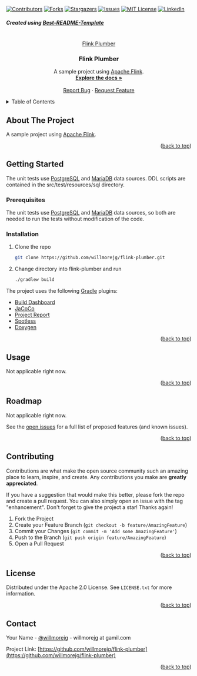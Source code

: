 <!-- Improved compatibility of back to top link: See: https://github.com/othneildrew/Best-README-Template/pull/73 -->

<a name="readme-top"></a>
<!--
*** Thanks for checking out the Best-README-Template. If you have a suggestion
*** that would make this better, please fork the repo and create a pull request
*** or simply open an issue with the tag "enhancement".
*** Don't forget to give the project a star!
*** Thanks again! Now go create something AMAZING! :D
-->



<!-- PROJECT SHIELDS -->
<!--
*** I'm using markdown "reference style" links for readability.
*** Reference links are enclosed in brackets [ ] instead of parentheses ( ).
*** See the bottom of this document for the declaration of the reference variables
*** for contributors-url, forks-url, etc. This is an optional, concise syntax you may use.
*** https://www.markdownguide.org/basic-syntax/#reference-style-links
-->
[![Contributors][contributors-shield]][contributors-url]
[![Forks][forks-shield]][forks-url]
[![Stargazers][stars-shield]][stars-url]
[![Issues][issues-shield]][issues-url]
[![MIT License][license-shield]][license-url]
[![LinkedIn][linkedin-shield]][linkedin-url]

<h5>Created using <a href="https://github.com/othneildrew/Best-README-Template">Best-README-Template</a></h5>

<!-- PROJECT LOGO -->
<br />
<div align="center">
  <a href="https://github.com/willmorejg/flink-plumber">Flink Plumber
  </a>

<h3 align="center">Flink Plumber</h3>

  <p align="center">
    A sample project using <a href="https://flink.apache.org/">Apache Flink</a>.
    <br />
    <a href="https://github.com/willmorejg/flink-plumber"><strong>Explore the docs »</strong></a>
    <br />
    <br />
    <a href="https://github.com/willmorejg/flink-plumber/issues">Report Bug</a>
    ·
    <a href="https://github.com/willmorejg/flink-plumber/issues">Request Feature</a>
  </p>
</div>



<!-- TABLE OF CONTENTS -->
<details>
  <summary>Table of Contents</summary>
  <ol>
    <li>
      <a href="#about-the-project">About The Project</a>
    </li>
    <li>
      <a href="#getting-started">Getting Started</a>
      <ul>
        <li><a href="#prerequisites">Prerequisites</a></li>
        <li><a href="#installation">Installation</a></li>
      </ul>
    </li>
    <li><a href="#usage">Usage</a></li>
    <li><a href="#roadmap">Roadmap</a></li>
    <li><a href="#contributing">Contributing</a></li>
    <li><a href="#license">License</a></li>
    <li><a href="#contact">Contact</a></li>
    <li><a href="#acknowledgments">Acknowledgments</a></li>
  </ol>
</details>



<!-- ABOUT THE PROJECT -->
## About The Project

A sample project using <a href="https://flink.apache.org/">Apache Flink</a>.

<p align="right">(<a href="#readme-top">back to top</a>)</p>



<!-- GETTING STARTED -->
## Getting Started

The unit tests use <a href="https://www.postgresql.org/">PostgreSQL</a> and <a href="https://mariadb.org/">MariaDB</a> data sources. DDL scripts are contained in the src/test/resources/sql directory.

### Prerequisites

The unit tests use <a href="https://www.postgresql.org/">PostgreSQL</a> and <a href="https://mariadb.org/">MariaDB</a> data sources, so both are needed to run the tests without modification of the code.

### Installation

1. Clone the repo
   ```sh
   git clone https://github.com/willmorejg/flink-plumber.git
   ```
2. Change directory into flink-plumber and run
   ```sh
   ./gradlew build
   ```
The project uses the following <a href="https://gradle.org/">Gradle</a> plugins:

- <a href="https://docs.gradle.org/current/userguide/build_dashboard_plugin.html">Build Dashboard</a>
- <a href="https://docs.gradle.org/current/userguide/jacoco_plugin.html">JaCoCo</a>
- <a href="https://docs.gradle.org/current/userguide/project_report_plugin.html">Project Report</a>
- <a href="https://github.com/diffplug/spotless">Spotless</a>
- <a href="https://gitlab.com/ysb33rOrg/doxygen-gradle-plugin">Doxygen</a>

<p align="right">(<a href="#readme-top">back to top</a>)</p>



<!-- USAGE EXAMPLES -->
## Usage

Not applicable right now.

<p align="right">(<a href="#readme-top">back to top</a>)</p>



<!-- ROADMAP -->
## Roadmap

Not applicable right now.

See the [open issues](https://github.com/willmorejg/flink-plumber/issues) for a full list of proposed features (and known issues).

<p align="right">(<a href="#readme-top">back to top</a>)</p>



<!-- CONTRIBUTING -->
## Contributing

Contributions are what make the open source community such an amazing place to learn, inspire, and create. Any contributions you make are **greatly appreciated**.

If you have a suggestion that would make this better, please fork the repo and create a pull request. You can also simply open an issue with the tag "enhancement".
Don't forget to give the project a star! Thanks again!

1. Fork the Project
2. Create your Feature Branch (`git checkout -b feature/AmazingFeature`)
3. Commit your Changes (`git commit -m 'Add some AmazingFeature'`)
4. Push to the Branch (`git push origin feature/AmazingFeature`)
5. Open a Pull Request

<p align="right">(<a href="#readme-top">back to top</a>)</p>



<!-- LICENSE -->
## License

Distributed under the Apache 2.0 License. See `LICENSE.txt` for more information.

<p align="right">(<a href="#readme-top">back to top</a>)</p>



<!-- CONTACT -->
## Contact

Your Name - [@willmorejg](https://twitter.com/willmorejg) - willmorejg at gamil.com

Project Link: [https://github.com/willmorejg/flink-plumber](https://github.com/willmorejg/flink-plumber)

<p align="right">(<a href="#readme-top">back to top</a>)</p>



<!-- ACKNOWLEDGMENTS -->
<!--
## Acknowledgments

* []()
* []()
* []()

<p align="right">(<a href="#readme-top">back to top</a>)</p>
-->


<!-- MARKDOWN LINKS & IMAGES -->
<!-- https://www.markdownguide.org/basic-syntax/#reference-style-links -->
[contributors-shield]: https://img.shields.io/github/contributors/willmorejg/flink-plumber.svg?style=for-the-badge
[contributors-url]: https://github.com/willmorejg/flink-plumber/graphs/contributors
[forks-shield]: https://img.shields.io/github/forks/willmorejg/flink-plumber?style=for-the-badge
[forks-url]: https://github.com/willmorejg/flink-plumber/network/members
[stars-shield]: https://img.shields.io/github/stars/willmorejg/flink-plumber.svg?style=for-the-badge
[stars-url]: https://github.com/willmorejg/flink-plumber/stargazers
[issues-shield]: https://img.shields.io/github/issues/willmorejg/flink-plumber.svg?style=for-the-badge
[issues-url]: https://github.com/willmorejg/flink-plumber/issues
[license-shield]: https://img.shields.io/github/license/github_username/repo_name.svg?style=for-the-badge
[license-url]: https://github.com/willmorejg/flink-plumber/blob/master/LICENSE.txt
[linkedin-shield]: https://img.shields.io/badge/-LinkedIn-black.svg?style=for-the-badge&logo=linkedin&colorB=555
[linkedin-url]: https://linkedin.com/in/willmorejg
